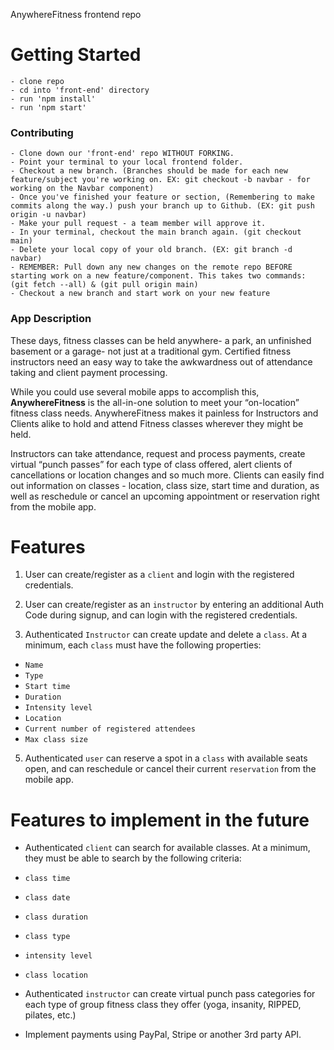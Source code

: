 AnywhereFitness frontend repo

# Getting Started
    - clone repo
    - cd into 'front-end' directory
    - run 'npm install'
    - run 'npm start'

### Contributing
    - Clone down our 'front-end' repo WITHOUT FORKING.
    - Point your terminal to your local frontend folder.
    - Checkout a new branch. (Branches should be made for each new feature/subject you're working on. EX: git checkout -b navbar - for working on the Navbar component)
    - Once you've finished your feature or section, (Remembering to make commits along the way.) push your branch up to Github. (EX: git push origin -u navbar)
    - Make your pull request - a team member will approve it.
    - In your terminal, checkout the main branch again. (git checkout main)
    - Delete your local copy of your old branch. (EX: git branch -d navbar)
    - REMEMBER: Pull down any new changes on the remote repo BEFORE starting work on a new feature/component. This takes two commands: (git fetch --all) & (git pull origin main)
    - Checkout a new branch and start work on your new feature


### App Description

These days, fitness classes can be held anywhere- a park, an unfinished basement or a garage- not just at a traditional gym. Certified fitness instructors need an easy way to take the awkwardness out of attendance taking and client payment processing. 

While you could use several mobile apps to accomplish this, **AnywhereFitness** is the all-in-one solution to meet your “on-location” fitness class needs. AnywhereFitness makes it painless for Instructors and Clients alike to hold and attend Fitness classes wherever they might be held. 

Instructors can take attendance, request and process payments, create virtual “punch passes” for each type of class offered, alert clients of cancellations or location changes and so much more. Clients can easily find out information on classes - location, class size, start time and duration, as well as reschedule or cancel an upcoming appointment or reservation right from the mobile app.

# Features

1. User can create/register as a `client` and login with the registered credentials.

2. User can create/register as an `instructor` by entering an additional Auth Code during signup, and can login with the registered credentials.

4. Authenticated `Instructor` can create update and delete a `class`. At a minimum, each `class` must have the following properties:

- `Name`
- `Type`
- `Start time`
- `Duration`
- `Intensity level`
- `Location`
- `Current number of registered attendees`
- `Max class size`

5. Authenticated `user` can reserve a spot in a `class` with available seats open, and can reschedule or cancel their current `reservation` from the mobile app.

# Features to implement in the future

- Authenticated `client` can search for available classes. At a minimum, they must be able to search by the following criteria:

- `class time`
- `class date`
- `class duration`
- `class type`
- `intensity level`
- `class location`

- Authenticated `instructor` can create virtual punch pass categories for each type of group fitness class they offer (yoga, insanity, RIPPED, pilates, etc.)

- Implement payments using PayPal, Stripe or another 3rd party API.
